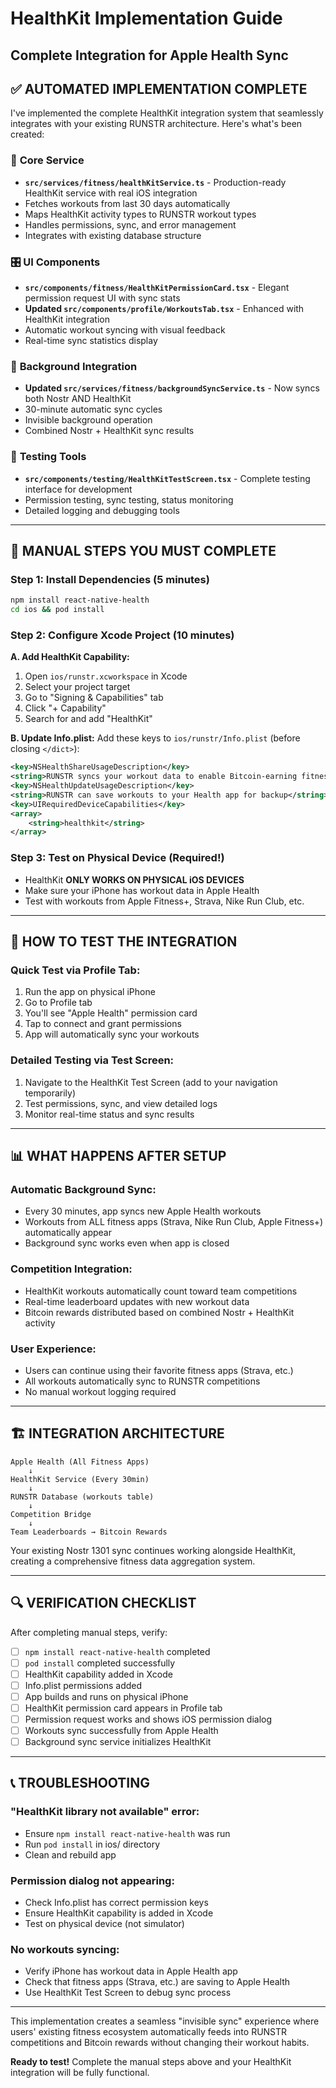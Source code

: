 # HealthKit Implementation Guide
## Complete Integration for Apple Health Sync

## ✅ AUTOMATED IMPLEMENTATION COMPLETE

I've implemented the complete HealthKit integration system that seamlessly integrates with your existing RUNSTR architecture. Here's what's been created:

### 📱 **Core Service** 
- **`src/services/fitness/healthKitService.ts`** - Production-ready HealthKit service with real iOS integration
- Fetches workouts from last 30 days automatically
- Maps HealthKit activity types to RUNSTR workout types
- Handles permissions, sync, and error management
- Integrates with existing database structure

### 🎛️ **UI Components**
- **`src/components/fitness/HealthKitPermissionCard.tsx`** - Elegant permission request UI with sync stats
- **Updated `src/components/profile/WorkoutsTab.tsx`** - Enhanced with HealthKit integration
- Automatic workout syncing with visual feedback
- Real-time sync statistics display

### 🔄 **Background Integration**
- **Updated `src/services/fitness/backgroundSyncService.ts`** - Now syncs both Nostr AND HealthKit
- 30-minute automatic sync cycles
- Invisible background operation
- Combined Nostr + HealthKit sync results

### 🧪 **Testing Tools**
- **`src/components/testing/HealthKitTestScreen.tsx`** - Complete testing interface for development
- Permission testing, sync testing, status monitoring
- Detailed logging and debugging tools

---

## 🔧 MANUAL STEPS YOU MUST COMPLETE

### **Step 1: Install Dependencies** (5 minutes)
```bash
npm install react-native-health
cd ios && pod install
```

### **Step 2: Configure Xcode Project** (10 minutes)

**A. Add HealthKit Capability:**
1. Open `ios/runstr.xcworkspace` in Xcode
2. Select your project target
3. Go to "Signing & Capabilities" tab
4. Click "+ Capability" 
5. Search for and add "HealthKit"

**B. Update Info.plist:**
Add these keys to `ios/runstr/Info.plist` (before closing `</dict>`):

```xml
<key>NSHealthShareUsageDescription</key>
<string>RUNSTR syncs your workout data to enable Bitcoin-earning fitness competitions with your team</string>
<key>NSHealthUpdateUsageDescription</key>  
<string>RUNSTR can save workouts to your Health app for backup</string>
<key>UIRequiredDeviceCapabilities</key>
<array>
    <string>healthkit</string>
</array>
```

### **Step 3: Test on Physical Device** (Required!)
- HealthKit **ONLY WORKS ON PHYSICAL iOS DEVICES**
- Make sure your iPhone has workout data in Apple Health
- Test with workouts from Apple Fitness+, Strava, Nike Run Club, etc.

---

## 🚀 HOW TO TEST THE INTEGRATION

### **Quick Test via Profile Tab:**
1. Run the app on physical iPhone
2. Go to Profile tab
3. You'll see "Apple Health" permission card
4. Tap to connect and grant permissions
5. App will automatically sync your workouts

### **Detailed Testing via Test Screen:**
1. Navigate to the HealthKit Test Screen (add to your navigation temporarily)
2. Test permissions, sync, and view detailed logs
3. Monitor real-time status and sync results

---

## 📊 WHAT HAPPENS AFTER SETUP

### **Automatic Background Sync:**
- Every 30 minutes, app syncs new Apple Health workouts
- Workouts from ALL fitness apps (Strava, Nike Run Club, Apple Fitness+) automatically appear
- Background sync works even when app is closed

### **Competition Integration:**
- HealthKit workouts automatically count toward team competitions  
- Real-time leaderboard updates with new workout data
- Bitcoin rewards distributed based on combined Nostr + HealthKit activity

### **User Experience:**
- Users can continue using their favorite fitness apps (Strava, etc.)
- All workouts automatically sync to RUNSTR competitions
- No manual workout logging required

---

## 🏗️ INTEGRATION ARCHITECTURE

```
Apple Health (All Fitness Apps)
    ↓
HealthKit Service (Every 30min)
    ↓  
RUNSTR Database (workouts table)
    ↓
Competition Bridge
    ↓
Team Leaderboards → Bitcoin Rewards
```

Your existing Nostr 1301 sync continues working alongside HealthKit, creating a comprehensive fitness data aggregation system.

---

## 🔍 VERIFICATION CHECKLIST

After completing manual steps, verify:

- [ ] `npm install react-native-health` completed
- [ ] `pod install` completed successfully  
- [ ] HealthKit capability added in Xcode
- [ ] Info.plist permissions added
- [ ] App builds and runs on physical iPhone
- [ ] HealthKit permission card appears in Profile tab
- [ ] Permission request works and shows iOS permission dialog
- [ ] Workouts sync successfully from Apple Health
- [ ] Background sync service initializes HealthKit

---

## 📞 TROUBLESHOOTING

### **"HealthKit library not available" error:**
- Ensure `npm install react-native-health` was run
- Run `pod install` in ios/ directory
- Clean and rebuild app

### **Permission dialog not appearing:**
- Check Info.plist has correct permission keys
- Ensure HealthKit capability is added in Xcode
- Test on physical device (not simulator)

### **No workouts syncing:**
- Verify iPhone has workout data in Apple Health app
- Check that fitness apps (Strava, etc.) are saving to Apple Health
- Use HealthKit Test Screen to debug sync process

---

This implementation creates a seamless "invisible sync" experience where users' existing fitness ecosystem automatically feeds into RUNSTR competitions and Bitcoin rewards without changing their workout habits.

**Ready to test!** Complete the manual steps above and your HealthKit integration will be fully functional.